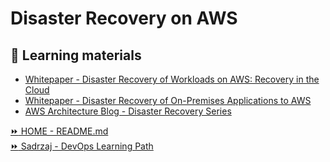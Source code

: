# Disaster Recovery on AWS

## 📖 Learning materials   
- [Whitepaper - Disaster Recovery of Workloads on AWS: Recovery in the Cloud](https://docs.aws.amazon.com/pdfs/whitepapers/latest/disaster-recovery-workloads-on-aws/disaster-recovery-workloads-on-aws.pdf)
- [Whitepaper - Disaster Recovery of On-Premises
Applications to AWS](https://docs.aws.amazon.com/pdfs/whitepapers/latest/disaster-recovery-of-on-premises-applications-to-aws/disaster-recovery-of-on-premises-applications-to-aws.pdf#abstract-and-introduction)  
- [AWS Architecture Blog - Disaster Recovery Series](https://aws.amazon.com/blogs/architecture/tag/disaster-recovery-series/)

[:fast_forward: HOME - README.md](../../../README.md)  
[:fast_forward: Sadrzaj - DevOps Learning Path](../../../table-of-contents.md)  


